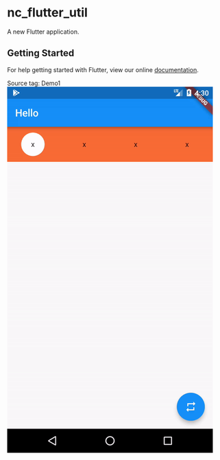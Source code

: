 # nc_flutter_util

A new Flutter application.

## Getting Started

For help getting started with Flutter, view our online
[documentation](https://flutter.io/).

Source tag: Demo1
![Preview](demo/demo.gif)